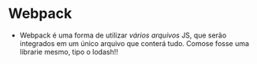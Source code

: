 # Webpack

- Webpack é uma forma de utilizar *vários arquivos* JS, que serão integrados em um único arquivo que conterá tudo. Comose fosse uma librarie mesmo, tipo o lodash!!